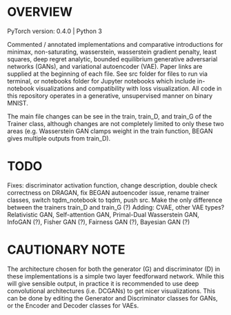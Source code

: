 # OVERVIEW
PyTorch version: 0.4.0 | Python 3

Commented / annotated implementations and comparative introductions for minimax, non-saturating, wasserstein, wasserstein gradient penalty, least squares, deep regret analytic, bounded equilibrium generative adversarial networks (GANs), and variational autoencoder (VAE). Paper links are supplied at the beginning of each file. See src folder for files to run via terminal, or notebooks folder for Jupyter notebooks which include in-notebook visualizations and compatibility with loss visualization. All code in this repository operates in a generative, unsupervised manner on binary MNIST.

The main file changes can be see in the train, train_D, and train_G of the Trainer class, although changes are not completely limited to only these two areas (e.g. Wasserstein GAN clamps weight in the train function, BEGAN gives multiple outputs from train_D).

# TODO

Fixes: discriminator activation function, change description, double check correctness on DRAGAN, fix BEGAN autoencoder issue, rename trainer classes, switch tqdm_notebook to tqdm, push src. Make the only difference between the trainers train_D and train_G (?)
Adding: CVAE, other VAE types? Relativistic GAN, Self-attention GAN, Primal-Dual Wasserstein GAN, InfoGAN (?), Fisher GAN (?), Fairness GAN (?), Bayesian GAN (?)

# CAUTIONARY NOTE
The architecture chosen for both the generator (G) and discriminator (D) in these implementations is a simple two layer feedforward network. While this will give sensible output, in practice it is recommended to use deep convolutional architectures (i.e. DCGANs) to get nicer visualizations. This can be done by editing the Generator and Discriminator classes for GANs, or the Encoder and Decoder classes for VAEs.

